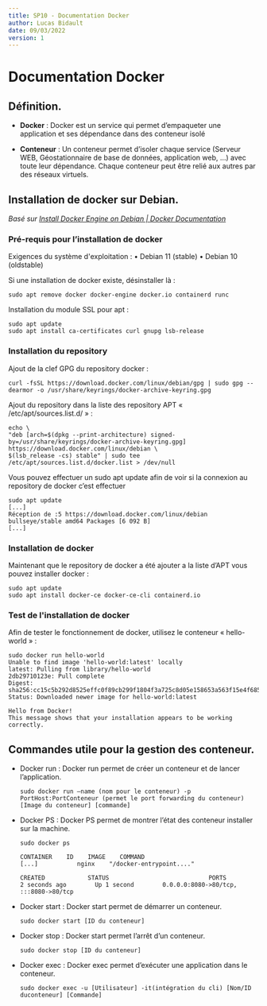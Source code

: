 ```yaml
---
title: SP10 - Documentation Docker
author: Lucas Bidault
date: 09/03/2022
version: 1
---
```


# Documentation Docker

## Définition.

- **Docker** : Docker est un service qui permet d’empaqueter une application et ses dépendance dans des conteneur isolé

- **Conteneur** : Un conteneur permet d’isoler chaque service (Serveur WEB, Géostationnaire de base de données, application web, …) avec toute leur dépendance. Chaque conteneur peut être relié aux autres par des réseaux virtuels.

## Installation de docker sur Debian.

*Basé sur [Install Docker Engine on Debian | Docker Documentation](https://docs.docker.com/engine/install/debian/)*

### Pré-requis pour l’installation de docker

  Exigences du système d'exploitation : 
  • Debian 11 (stable)
  • Debian 10 (oldstable)

  Si une installation de docker existe, désinstaller là :

```shell
sudo apt remove docker docker-engine docker.io containerd runc
```

  Installation du module SSL pour apt :

```shell
sudo apt update
sudo apt install ca-certificates curl gnupg lsb-release
```

### Installation du repository

  Ajout de la clef GPG du repository docker :

```shell
curl -fsSL https://download.docker.com/linux/debian/gpg | sudo gpg --dearmor -o /usr/share/keyrings/docker-archive-keyring.gpg
```

  Ajout du repository dans la liste des repository APT « /etc/apt/sources.list.d/ » :

```shell
echo \ 
"deb [arch=$(dpkg --print-architecture) signed-by=/usr/share/keyrings/docker-archive-keyring.gpg] https://download.docker.com/linux/debian \
$(lsb_release -cs) stable" | sudo tee /etc/apt/sources.list.d/docker.list > /dev/null
```

  Vous pouvez effectuer un sudo apt update afin de voir si la connexion au repository de docker c’est effectuer

```shell
sudo apt update
[...]
Réception de :5 https://download.docker.com/linux/debian bullseye/stable amd64 Packages [6 092 B]
[...]
```

### Installation de docker

  Maintenant que le repository de docker a été ajouter a la liste d’APT vous pouvez installer docker :

```shell
sudo apt update
sudo apt install docker-ce docker-ce-cli containerd.io
```

### Test de l'installation de docker

  Afin de tester le fonctionnement de docker, utilisez le conteneur « hello-world » :

```shell
sudo docker run hello-world
Unable to find image 'hello-world:latest' locally
latest: Pulling from library/hello-world
2db29710123e: Pull complete
Digest:
sha256:cc15c5b292d8525effc0f89cb299f1804f3a725c8d05e158653a563f15e4f685
Status: Downloaded newer image for hello-world:latest

Hello from Docker!
This message shows that your installation appears to be working
correctly.
```

## Commandes utile pour la gestion des conteneur.

- Docker run : Docker run permet de créer un conteneur et de lancer l’application.
  
  ```shell
  sudo docker run –name (nom pour le conteneur) -p PortHost:PortConteneur (permet le port forwarding du conteneur) [Image du conteneur] [commande]
  ```

- Docker PS : Docker PS permet de montrer l’état des conteneur installer sur la machine.
  
  ```shell
  sudo docker ps
  
  CONTAINER    ID    IMAGE    COMMAND
  [...]           nginx    "/docker-entrypoint...."
  
  CREATED            STATUS                            PORTS
  2 seconds ago        Up 1 second        0.0.0.0:8080->80/tcp, :::8080->80/tcp
  ```

- Docker start : Docker start permet de démarrer un conteneur.
  
  ```shell
  sudo docker start [ID du conteneur]
  ```

- Docker stop : Docker start permet l’arrêt d’un conteneur.
  
  ```shell
  sudo docker stop [ID du conteneur]
  ```

- Docker exec : Docker exec permet d’exécuter une application dans le conteneur.
  
  ```shell
  sudo docker exec -u [Utilisateur] -it(intégration du cli) [Nom/ID duconteneur] [Commande]
  ```
